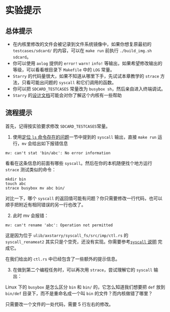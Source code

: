 # 实验提示

## 总体提示

- 在内核里修改的文件会被记录到文件系统镜像中，如果你想复原最初的 `testcases/sdcard/` 的内容，可以在 `make run` 前执行 `./build_img.sh sdcard`。
- 你可以使用 `axlog` 提供的 `error!` `warn!` `info!` 等输出，如果希望修改输出的等级，可以看看根目录下 `Makefile` 中的 `LOG` 常量。
- `Starry` 的代码量很大，如果不知道从哪里下手，先试试本章教学的 `strace` 方法，只看可能出问题的 `syscall` 和它们调用的函数。
- 你可以把 `SDCARD_TESTCASES` 常量改为 `busybox sh`，然后亲自进入终端调试。
- `Starry` 的[设计文档](https://azure-stars.github.io/Starry/)可能会对你了解这个内核有一些帮助

## 流程提示

首先，记得按实验要求修改 `SDCARD_TESTCASES`常量。

1. 使用[定位 `ls` 命令存在的问题](./ls.md)一节中提到的 `syscall` 输出，直接 `make run` 运行，`mv` 会给出如下报错信息

```
mv: can't stat 'bin/abc': No error information
```

看看在这条信息的前面有哪些 `syscall`。然后在你的本机随便找个地方运行 `strace` 测试类似的命令：

```
mkdir bin
touch abc
strace busybox mv abc bin/
```

对比一下，哪个 `syscall` 的返回值可能有问题？你只需要修改一行代码，也可以顺手把附近有相同错误的另一行也改了。

2. 此时 mv 会报错：

```
mv: can't rename 'abc': Operation not permitted
```

这是因为位于 `ulib/axstarry/syscall_fs/src/imp/ctl.rs` 的 `syscall_renameat2` 其实只是个空壳，还没有实现。你需要参考[`syscall` 说明](https://man7.org/linux/man-pages/man2/renameat.2.html) 完成它。

在我们给出的 `ctl.rs` 中已经包含了一些额外的提示信息。

3. 在做到第二个编程任务时，可以再次用 `strace`，尝试理解它的 `syscall` 输出：

Linux 下的 `busybox` 是怎么区分 `bin` 和 `bin/` 的，它怎么知道我们想要把 `def` 放到 `bin/def` 目录下，而不是重命名成一个叫 `bin` 的文件？而内核做错了哪里？

只需要改一个文件的一处代码，需要 5 行左右的修改。